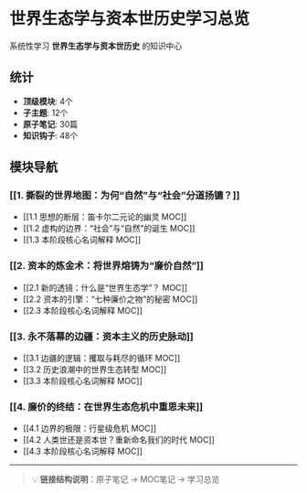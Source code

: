 # 世界生态学与资本世历史学习总览

系统性学习 **世界生态学与资本世历史** 的知识中心

## 统计

- **顶级模块**: 4个
- **子主题**: 12个
- **原子笔记**: 30篇
- **知识钩子**: 48个

## 模块导航

### [[1. 撕裂的世界地图：为何“自然”与“社会”分道扬镳？]]

- [[1.1 思想的断层：笛卡尔二元论的幽灵 MOC]]
- [[1.2 虚构的边界：“社会”与“自然”的诞生 MOC]]
- [[1.3 本阶段核心名词解释 MOC]]

### [[2. 资本的炼金术：将世界熔铸为“廉价自然”]]

- [[2.1 新的透镜：什么是“世界生态学”？ MOC]]
- [[2.2 资本的引擎：“七种廉价之物”的秘密 MOC]]
- [[2.3 本阶段核心名词解释 MOC]]

### [[3. 永不落幕的边疆：资本主义的历史脉动]]

- [[3.1 边疆的逻辑：攫取与耗尽的循环 MOC]]
- [[3.2 历史浪潮中的世界生态转型 MOC]]
- [[3.3 本阶段核心名词解释 MOC]]

### [[4. 廉价的终结：在世界生态危机中重思未来]]

- [[4.1 边界的极限：行星级危机 MOC]]
- [[4.2 人类世还是资本世？重新命名我们的时代 MOC]]
- [[4.3 本阶段核心名词解释 MOC]]

---

> 💡 **链接结构说明**：原子笔记 → MOC笔记 → 学习总览

